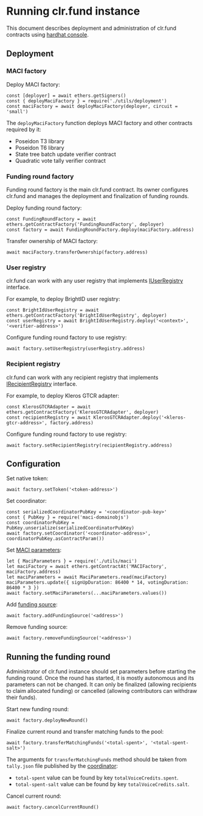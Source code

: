 # Running clr.fund instance

This document describes deployment and administration of clr.fund contracts using [hardhat console](https://hardhat.org/guides/hardhat-console.html).

## Deployment

### MACI factory

Deploy MACI factory:

```
const [deployer] = await ethers.getSigners()
const { deployMaciFactory } = require('./utils/deployment')
const maciFactory = await deployMaciFactory(deployer, circuit = 'small')
```

The `deployMaciFactory` function deploys MACI factory and other contracts required by it:
- Poseidon T3 library
- Poseidon T6 library
- State tree batch update verifier contract
- Quadratic vote tally verifier contract

### Funding round factory

Funding round factory is the main clr.fund contract. Its owner configures clr.fund and manages the deployment and finalization of funding rounds.

Deploy funding round factory:

```
const FundingRoundFactory = await ethers.getContractFactory('FundingRoundFactory', deployer)
const factory = await FundingRoundFactory.deploy(maciFactory.address)
```

Transfer ownership of MACI factory:

```
await maciFactory.transferOwnership(factory.address)
```

### User registry

clr.fund can work with any user registry that implements [IUserRegistry](../contracts/contracts/userRegistry/IUserRegistry.sol) interface.

For example, to deploy BrightID user registry:

```
const BrightIdUserRegistry = await ethers.getContractFactory('BrightIdUserRegistry', deployer)
const userRegistry = await BrightIdUserRegistry.deploy('<context>', '<verifier-address>')
```

Configure funding round factory to use registry:

```
await factory.setUserRegistry(userRegistry.address)
```

### Recipient registry

clr.fund can work with any recipient registry that implements [IRecipientRegistry](../contracts/contracts/recipientRegistry/IRecipientRegistry.sol) interface.

For example, to deploy Kleros GTCR adapter:

```
const KlerosGTCRAdapter = await ethers.getContractFactory('KlerosGTCRAdapter', deployer)
const recipientRegistry = await KlerosGTCRAdapter.deploy('<kleros-gtcr-address>', factory.address)
```

Configure funding round factory to use registry:

```
await factory.setRecipientRegistry(recipientRegistry.address)
```

## Configuration

Set native token:

```
await factory.setToken('<token-address>')
```

Set coordinator:

```
const serializedCoordinatorPubKey = '<coordinator-pub-key>'
const { PubKey } = require('maci-domainobjs')
const coordinatorPubKey = PubKey.unserialize(serializedCoordinatorPubKey)
await factory.setCoordinator('<coordinator-address>', coordinatorPubKey.asContractParam())
```

Set [MACI parameters](../contracts/utils/maci.ts):

```
let { MaciParameters } = require('./utils/maci')
let maciFactory = await ethers.getContractAt('MACIFactory', maciFactory.address)
let maciParameters = await MaciParameters.read(maciFactory)
maciParameters.update({ signUpDuration: 86400 * 14, votingDuration: 86400 * 3 })
await factory.setMaciParameters(...maciParameters.values())
```

Add [funding source](./funding-source.md):

```
await factory.addFundingSource('<address>')
```

Remove funding source:

```
await factory.removeFundingSource('<address>')
```

## Running the funding round

Administrator of clr.fund instance should set parameters before starting the funding round. Once the round has started, it is mostly autonomous and its parameters can not be changed. It can only be finalized (allowing recipients to claim allocated funding) or cancelled (allowing contributors can withdraw their funds).

Start new funding round:

```
await factory.deployNewRound()
```

Finalize current round and transfer matching funds to the pool:

```
await factory.transferMatchingFunds('<total-spent>', '<total-spent-salt>')
```

The arguments for `transferMatchingFunds` method should be taken from `tally.json` file published by the [coordinator](./coordinator.md):

- `total-spent` value can be found by key `totalVoiceCredits.spent`.
- `total-spent-salt` value can be found by key `totalVoiceCredits.salt`.

Cancel current round:

```
await factory.cancelCurrentRound()
```
